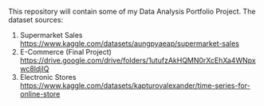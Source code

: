 This repository will contain some of my Data Analysis Portfolio Project.
The dataset sources:
 1. Supermarket Sales
    https://www.kaggle.com/datasets/aungpyaeap/supermarket-sales
2. E-Commerce (Final Project)
   https://drive.google.com/drive/folders/1utufzAkHQMN0rXcEhXa4WNpxwc8ldjIQ
3. Electronic Stores
    https://www.kaggle.com/datasets/kapturovalexander/time-series-for-online-store
